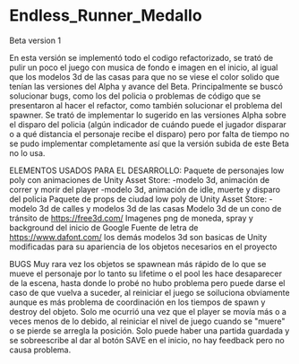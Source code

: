 # Endless_Runner_Medallo
Beta version 1

En esta versión se implementó todo el codigo refactorizado, se trató de pulir un poco el juego con musica de fondo e imagen en el inicio, al igual que los modelos 3d de las casas para que no se viese el color solido que tenían las versiones del Alpha y avance del Beta. Principalmente se buscó solucionar bugs, como los del policia o problemas de código que se presentaron al hacer el refactor, como también solucionar el problema del spawner.
Se trató de implementar lo sugerido en las versiones Alpha sobre el disparo del policia (algún indicador de cuándo puede el jugador disparar o a qué distancia el personaje recibe el disparo) pero por falta de tiempo no se pudo implementar completamente así que la versión subida de este Beta no lo usa.

ELEMENTOS USADOS PARA EL DESARROLLO:
 Paquete de personajes low poly con animaciones de Unity Asset Store:
    -modelo 3d, animación de correr y morir del player
    -modelo 3d, animación de idle, muerte y disparo del policia
  Paquete de props de ciudad low poly de Unity Asset Store:
    -modelo 3d de calles y modelos 3d de las casas
  Modelo 3d de un cono de tránsito de https://free3d.com/
  Imagenes png de moneda, spray y background del inicio de Google
  Fuente de letra de https://www.dafont.com/
  los demás modelos 3d son basicas de Unity modificadas para su apariencia de los objetos necesarios en el proyecto
  
BUGS
  Muy rara vez los objetos se spawnean más rápido de lo que se mueve el personaje por lo tanto su lifetime o el pool les hace desaparecer de la escena, hasta donde lo probé no hubo problema pero puede darse el caso de que vuelva a suceder, al reiniciar el juego se soiluciona obviamente aunque es más problema de coordinación en los tiempos de spawn y destroy del objeto.
  Solo me ocurrió una vez que el player se movía más o a veces menos de lo debido, al reiniciar el nivel de juego cuando se "muere" o se pierde se arregla la posición.
  Solo puede haber una partida guardada y se sobreescribe al dar al botón SAVE en el inicio, no hay feedback pero no causa problema.
